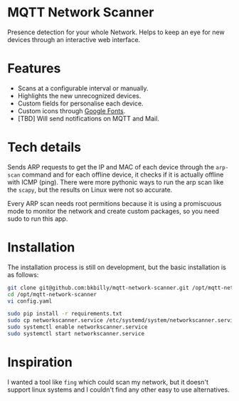 # MQTT Network Scanner
Presence detection for your whole Network.
Helps to keep an eye for new devices through an interactive web interface.


# Features
  * Scans at a configurable interval or manually.
  * Highlights the new unrecognized devices.
  * Custom fields for personalise each device.
  * Custom icons through [Google Fonts](https://fonts.google.com/icons).
  * [TBD] Will send notifications on MQTT and Mail.


# Tech details
Sends ARP requests to get the IP and MAC of each device through the `arp-scan` command and for each offline device, it checks if it is actually offline with ICMP (ping). There were more pythonic ways to run the arp scan like the `scapy`, but the results on Linux were not so accurate.

Every ARP scan needs root permitions because it is using a promiscuous mode to monitor the network and create custom packages, so you need sudo to run this app.

# Installation
The installation process is still on development, but the basic installation is as follows:
```bash
git clone git@github.com:bkbilly/mqtt-network-scanner.git /opt/mqtt-network-scanner
cd /opt/mqtt-network-scanner
vi config.yaml

sudo pip install -r requirements.txt
sudo cp networkscanner.service /etc/systemd/system/networkscanner.service
sudo systemctl enable networkscanner.service
sudo systemctl start networkscanner.service
```

# Inspiration
I wanted a tool like `fing` which could scan my network, but it doesn't support linux systems and I couldn't find any other easy to use alternatives.
